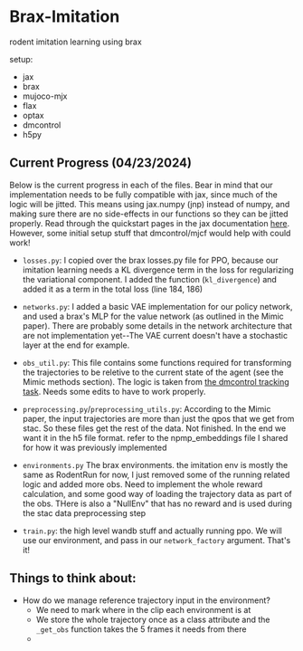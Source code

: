 # Brax-Imitation
rodent imitation learning using brax

setup:
- jax
- brax
- mujoco-mjx
- flax
- optax
- dmcontrol
- h5py
  
## Current Progress (04/23/2024)
Below is the current progress in each of the files. Bear in mind that our implementation needs to be fully compatible with jax, since much of the logic will be jitted. This means using jax.numpy (jnp) instead of numpy, and making sure there are no side-effects in our functions so they can be jitted properly. Read through the quickstart pages in the jax documentation [here](https://jax.readthedocs.io/en/latest/notebooks/quickstart.html). However, some initial setup stuff that dmcontrol/mjcf would help with could work!

- `losses.py`: I copied over the brax losses.py file for PPO, because our imitation learning needs a KL divergence term in the loss for regularizing the variational component. I added the function (`kl_divergence`) and added it as a term in the total loss (line 184, 186)

- `networks.py`: I added a basic VAE implementation for our policy network, and used a brax's MLP for the value network (as outlined in the Mimic paper). There are probably some details in the network architecture that are not implementation yet--The VAE current doesn't have a stochastic layer at the end for example.

- `obs_util.py`:  This file contains some functions required for transforming the trajectories to be reletive to the current state of the agent (see the Mimic methods section). The logic is taken from [the dmcontrol tracking task](
https://github.com/google-deepmind/dm_control/blob/7a6a5309e3ef79a720081d6d90958a2fb78fd3fe/dm_control/locomotion/tasks/reference_pose/tracking.py#L604). Needs some edits to have to work properly.

- `preprocessing.py`/`preprocessing_utils.py`: According to the Mimic paper, the input trajectories are more than just the qpos that we get from stac. So these files get the rest of the data. Not finished. In the end we want it in the h5 file format. refer to the npmp_embeddings file I shared for how it was previously implemented

- `environments.py` The brax environments. the imitation env is mostly the same as RodentRun for now, I just removed some of the running related logic and added more obs. Need to implement the whole reward calculation, and some good way of loading the trajectory data as part of the obs. THere is also a "NullEnv" that has no reward and is used during the stac data preprocessing step

- `train.py`: the high level wandb stuff and actually running ppo. We will use our environment, and pass in our `network_factory` argument. That's it! 

## Things to think about:
- How do we manage reference trajectory input in the environment?
  - We need to mark where in the clip each environment is at
  - We store the whole trajectory once as a class attribute and the `_get_obs` function takes the 5 frames it needs from there
  - 


